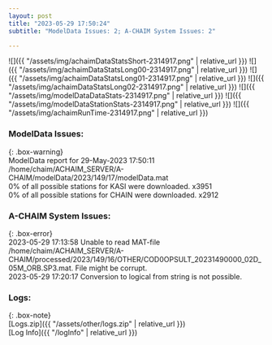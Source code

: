 ```yaml
---
layout: post
title: "2023-05-29 17:50:24"
subtitle: "ModelData Issues: 2; A-CHAIM System Issues: 2"

---
```


![]({{ "/assets/img/achaimDataStatsShort-2314917.png" | relative_url }})
![]({{ "/assets/img/achaimDataStatsLong00-2314917.png" | relative_url }})
![]({{ "/assets/img/achaimDataStatsLong01-2314917.png" | relative_url }})
![]({{ "/assets/img/achaimDataStatsLong02-2314917.png" | relative_url }})
![]({{ "/assets/img/modelDataDataStats-2314917.png" | relative_url }})
![]({{ "/assets/img/modelDataStationStats-2314917.png" | relative_url }})
![]({{ "/assets/img/achaimRunTime-2314917.png" | relative_url }})


### ModelData Issues:  
  
{: .box-warning}  
 ModelData report for 29-May-2023 17:50:11   
 /home/chaim/ACHAIM_SERVER/A-CHAIM/modelData/2023/149/17/modelData.mat   
 0% of all possible stations for KASI were downloaded. x3951   
 0% of all possible stations for CHAIN were downloaded. x2912   
  
### A-CHAIM System Issues:  
  
{: .box-error}  
2023-05-29 17:13:58 Unable to read MAT-file /home/chaim/ACHAIM_SERVER/A-CHAIM/processed/2023/149/16/OTHER/COD0OPSULT_20231490000_02D_05M_ORB.SP3.mat. File might be corrupt.  
2023-05-29 17:20:17 Conversion to logical from string is not possible.  

### Logs:  
  
{: .box-note}  
[Logs.zip]({{ "/assets/other/logs.zip" | relative_url }})  
[Log Info]({{ "/logInfo" | relative_url }})  
